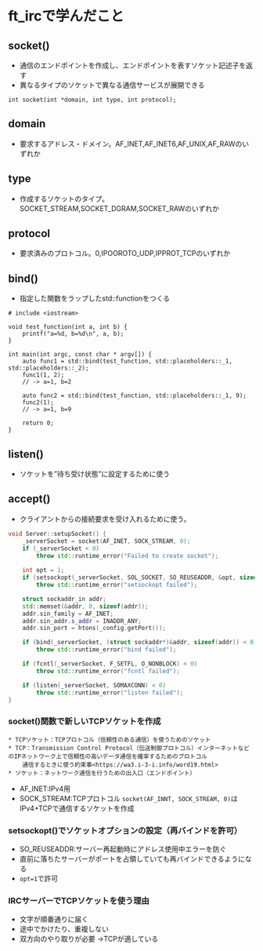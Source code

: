 # ft_ircで学んだこと
## socket()
* 通信のエンドポイントを作成し、エンドポイントを表すソケット記述子を返す
* 異なるタイプのソケットで異なる通信サービスが展開できる
```
int socket(int *domain, int type, int protocol);
```
## domain
* 要求するアドレス・ドメイン。AF_INET,AF_INET6,AF_UNIX,AF_RAWのいずれか
## type
* 作成するソケットのタイプ。SOCKET_STREAM,SOCKET_DGRAM,SOCKET_RAWのいずれか
## protocol
* 要求済みのプロトコル。0,IPOOROTO_UDP,IPPROT_TCPのいずれか
## bind()
* 指定した関数をラップしたstd::functionをつくる
```
# include <iostream>

void test_function(int a, int b) {
    printf("a=%d, b=%d\n", a, b);
}

int main(int argc, const char * argv[]) {
    auto func1 = std::bind(test_function, std::placeholders::_1, std::placeholders::_2);
    func1(1, 2);
    // -> a=1, b=2

    auto func2 = std::bind(test_function, std::placeholders::_1, 9);
    func2(1);
    // -> a=1, b=9

    return 0;
}
```

## listen()
* ソケットを”待ち受け状態”に設定するために使う

## accept()
* クライアントからの接続要求を受け入れるために使う。


```C++
void Server::setupSocket() {
    _serverSocket = socket(AF_INET, SOCK_STREAM, 0);
    if (_serverSocket < 0)
        throw std::runtime_error("Failed to create socket");
    
    int opt = 1;
    if (setsockopt(_serverSocket, SOL_SOCKET, SO_REUSEADDR, &opt, sizeof(opt)) < 0)
        throw std::runtime_error("setsockopt failed");

    struct sockaddr_in addr;
    std::memset(&addr, 0, sizeof(addr));
    addr.sin_family = AF_INET;
    addr.sin_addr.s_addr = INADDR_ANY;
    addr.sin_port = htons(_config.getPort());

    if (bind(_serverSocket, (struct sockaddr*)&addr, sizeof(addr)) < 0)
        throw std::runtime_error("bind failed");

    if (fcntl(_serverSocket, F_SETFL, O_NONBLOCK) < 0)
        throw std::runtime_error("fcntl failed");

    if (listen(_serverSocket, SOMAXCONN) < 0)
        throw std::runtime_error("listen failed");
}
```

### socket()関数で新しいTCPソケットを作成
    * TCPソケット：TCPプロトコル（信頼性のある通信）を使うためのソケット
    * TCP：Transmission Control Protocol（伝送制御プロトコル）インターネットなどのIPネットワーク上で信頼性の高いデータ通信を確率するためのプロトコル
        通信するときに使う約束事<https://wa3.i-3-i.info/word19.html>
    * ソケット：ネットワーク通信を行うための出入口（エンドポイント）
* AF_INET:IPv4用
* SOCK_STREAM:TCPプロトコル
```socket(AF_INNT, SOCK_STREAM, 0)```はIPv4+TCPで通信するソケットを作成

### setsockopt()でソケットオプションの設定（再バインドを許可）
* SO_REUSEADDR:サーバー再起動時にアドレス使用中エラーを防ぐ
* 直前に落ちたサーバーがポートを占領していても再バインドできるようになる
* ```opt=1```で許可

### IRCサーバーでTCPソケットを使う理由
* 文字が順番通りに届く
* 途中でかけたり、重複しない
* 双方向のやり取りが必要
->TCPが適している
